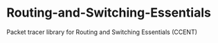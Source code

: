 # Routing-and-Switching-Essentials
Packet tracer library for Routing and Switching Essentials (CCENT)
